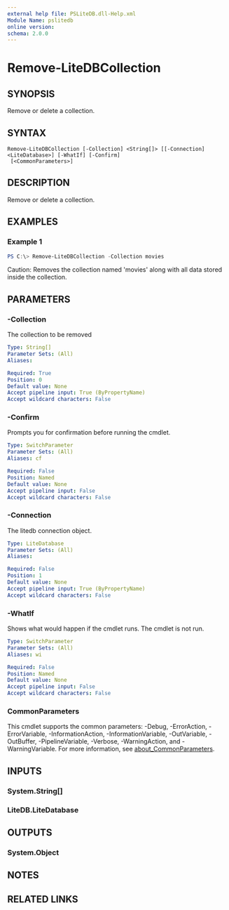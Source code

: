 ```yaml
---
external help file: PSLiteDB.dll-Help.xml
Module Name: pslitedb
online version:
schema: 2.0.0
---
```


# Remove-LiteDBCollection

## SYNOPSIS
Remove or delete a collection.

## SYNTAX

```
Remove-LiteDBCollection [-Collection] <String[]> [[-Connection] <LiteDatabase>] [-WhatIf] [-Confirm]
 [<CommonParameters>]
```

## DESCRIPTION
Remove or delete a collection.

## EXAMPLES

### Example 1
```powershell
PS C:\> Remove-LiteDBCollection -Collection movies
```

Caution: Removes the collection named 'movies' along with all data stored inside the collection.

## PARAMETERS

### -Collection
The collection to be removed

```yaml
Type: String[]
Parameter Sets: (All)
Aliases:

Required: True
Position: 0
Default value: None
Accept pipeline input: True (ByPropertyName)
Accept wildcard characters: False
```

### -Confirm
Prompts you for confirmation before running the cmdlet.

```yaml
Type: SwitchParameter
Parameter Sets: (All)
Aliases: cf

Required: False
Position: Named
Default value: None
Accept pipeline input: False
Accept wildcard characters: False
```

### -Connection
The litedb connection object.

```yaml
Type: LiteDatabase
Parameter Sets: (All)
Aliases:

Required: False
Position: 1
Default value: None
Accept pipeline input: True (ByPropertyName)
Accept wildcard characters: False
```

### -WhatIf
Shows what would happen if the cmdlet runs.
The cmdlet is not run.

```yaml
Type: SwitchParameter
Parameter Sets: (All)
Aliases: wi

Required: False
Position: Named
Default value: None
Accept pipeline input: False
Accept wildcard characters: False
```

### CommonParameters
This cmdlet supports the common parameters: -Debug, -ErrorAction, -ErrorVariable, -InformationAction, -InformationVariable, -OutVariable, -OutBuffer, -PipelineVariable, -Verbose, -WarningAction, and -WarningVariable. For more information, see [about_CommonParameters](http://go.microsoft.com/fwlink/?LinkID=113216).

## INPUTS

### System.String[]

### LiteDB.LiteDatabase

## OUTPUTS

### System.Object
## NOTES

## RELATED LINKS
